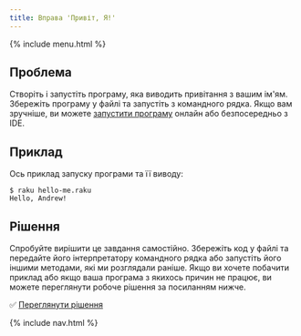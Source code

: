 ```yaml
---
title: Вправа 'Привіт, Я!'
---
```


{% include menu.html %}

## Проблема

Створіть і запустіть програму, яка виводить привітання з вашим ім'ям. Збережіть програму у файлі та запустіть з командного рядка. Якщо вам зручніше, ви можете [запустити програму](/uk/essentials/running-programs) онлайн або безпосередньо з IDE.

## Приклад

Ось приклад запуску програми та її виводу:

```console
$ raku hello-me.raku
Hello, Andrew!
```

## Рішення

Спробуйте вирішити це завдання самостійно. Збережіть код у файлі та передайте його інтерпретатору командного рядка або запустіть його іншими методами, які ми розглядали раніше. Якщо ви хочете побачити приклад або якщо ваша програма з якихось причин не працює, ви можете переглянути робоче рішення за посиланням нижче.

✅ [Переглянути рішення](solution)

{% include nav.html %}